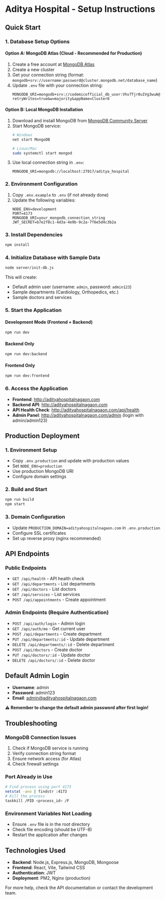 # Aditya Hospital - Setup Instructions

## Quick Start

### 1. Database Setup Options

#### Option A: MongoDB Atlas (Cloud - Recommended for Production)
1. Create a free account at [MongoDB Atlas](https://www.mongodb.com/atlas)
2. Create a new cluster
3. Get your connection string (format: `mongodb+srv://username:password@cluster.mongodb.net/database_name`)
4. Update `.env` file with your connection string:
   ```
   MONGODB_URI=mongodb+srv://codemicofficial_db_user:Vhv7Tjr0uIVg3wuA@cluster0.my5lehs.mongodb.net/?retryWrites=true&w=majority&appName=Cluster0
   ```

#### Option B: Local MongoDB Installation
1. Download and install MongoDB from [MongoDB Community Server](https://www.mongodb.com/try/download/community)
2. Start MongoDB service:
   ```bash
   # Windows
   net start MongoDB
   
   # Linux/Mac
   sudo systemctl start mongod
   ```
3. Use local connection string in `.env`:
   ```
   MONGODB_URI=mongodb://localhost:27017/aditya_hospital
   ```

### 2. Environment Configuration

1. Copy `.env.example` to `.env` (if not already done)
2. Update the following variables:
   ```
   NODE_ENV=development
   PORT=4173
   MONGODB_URI=your_mongodb_connection_string
   JWT_SECRET=b7e2f8c1-4d3a-4e9b-9c2a-7f6e5d4c3b2a
   ```

### 3. Install Dependencies

```bash
npm install
```

### 4. Initialize Database with Sample Data

```bash
node server/init-db.js
```

This will create:
- Default admin user (username: `admin`, password: `admin123`)
- Sample departments (Cardiology, Orthopedics, etc.)
- Sample doctors and services

### 5. Start the Application

#### Development Mode (Frontend + Backend)
```bash
npm run dev
```

#### Backend Only
```bash
npm run dev:backend
```

#### Frontend Only
```bash
npm run dev:frontend
```

### 6. Access the Application

- **Frontend**: http://adityahospitalnagaon.com
- **Backend API**: http://adityahospitalnagaon.com
- **API Health Check**: http://adityahospitalnagaon.com/api/health
- **Admin Panel**: http://adityahospitalnagaon.com/admin (login with admin/admin123)

## Production Deployment

### 1. Environment Setup
- Copy `.env.production` and update with production values
- Set `NODE_ENV=production`
- Use production MongoDB URI
- Configure domain settings

### 2. Build and Start
```bash
npm run build
npm start
```

### 3. Domain Configuration
- Update `PRODUCTION_DOMAIN=adityahospitalnagaon.com` in `.env.production`
- Configure SSL certificates
- Set up reverse proxy (nginx recommended)

## API Endpoints

### Public Endpoints
- `GET /api/health` - API health check
- `GET /api/departments` - List departments
- `GET /api/doctors` - List doctors
- `GET /api/services` - List services
- `POST /api/appointments` - Create appointment

### Admin Endpoints (Require Authentication)
- `POST /api/auth/login` - Admin login
- `GET /api/auth/me` - Get current user
- `POST /api/departments` - Create department
- `PUT /api/departments/:id` - Update department
- `DELETE /api/departments/:id` - Delete department
- `POST /api/doctors` - Create doctor
- `PUT /api/doctors/:id` - Update doctor
- `DELETE /api/doctors/:id` - Delete doctor

## Default Admin Login
- **Username**: admin
- **Password**: admin123
- **Email**: admin@adityahospitalnagaon.com

**⚠️ Remember to change the default admin password after first login!**

## Troubleshooting

### MongoDB Connection Issues
1. Check if MongoDB service is running
2. Verify connection string format
3. Ensure network access (for Atlas)
4. Check firewall settings

### Port Already in Use
```bash
# Find process using port 4173
netstat -ano | findstr :4173
# Kill the process
taskkill /PID <process_id> /F
```

### Environment Variables Not Loading
- Ensure `.env` file is in the root directory
- Check file encoding (should be UTF-8)
- Restart the application after changes

## Technologies Used

- **Backend**: Node.js, Express.js, MongoDB, Mongoose
- **Frontend**: React, Vite, Tailwind CSS
- **Authentication**: JWT
- **Deployment**: PM2, Nginx (production)

For more help, check the API documentation or contact the development team.